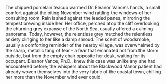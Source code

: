 The chipped porcelain teacup warmed Dr. Eleanor Vance's hands, a small comfort against the biting November wind rattling the windows of her consulting room. Rain lashed against the leaded panes, mirroring the tempest brewing inside her.  Her office, perched atop the cliff overlooking the churning grey expanse of the North Sea, usually offered a calming panorama.  Today, however, the relentless grey matched the relentless anxiety clinging to her like a damp shroud.  The scent of woodsmoke, usually a comforting reminder of the nearby village, was overwhelmed by the sharp, metallic tang of fear – a fear that emanated not from the storm outside, but from the empty chair opposite her desk, waiting for its occupant.  Eleanor Vance, Ph.D., knew this case was unlike any she had encountered before; the whispers about the Blackwood Manor patient had already woven themselves into the very fabric of the coastal town, chilling her more than the November wind ever could.
